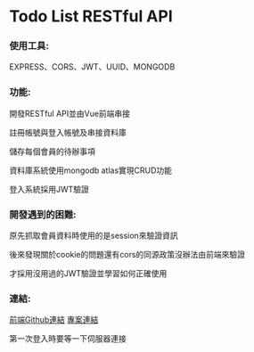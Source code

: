 <h1>Todo List RESTful API</h1>
<h3>使用工具:</h3>
<p>EXPRESS、CORS、JWT、UUID、MONGODB</p>
<h3>功能:</h3>
<p>開發RESTful API並由Vue前端串接</p>
<p>註冊帳號與登入帳號及串接資料庫</p>
<p>儲存每個會員的待辦事項</p>
<p>資料庫系統使用mongodb atlas實現CRUD功能</p>
<p>登入系統採用JWT驗證</p>
<h3>開發遇到的困難:</h3>
<p>原先抓取會員資料時使用的是session來驗證資訊</p>
<p>後來發現關於cookie的問題還有cors的同源政策沒辦法由前端來驗證</p>
<p>才採用沒用過的JWT驗證並學習如何正確使用</p>
<h3>連結:</h3>
<a href="https://github.com/a41522001/RESTful-API-Todo-List">前端Github連結</a>
<a href="https://todolist-test-5x2t.onrender.com">專案連結</a>
<p>第一次登入時要等一下伺服器連接</p>

